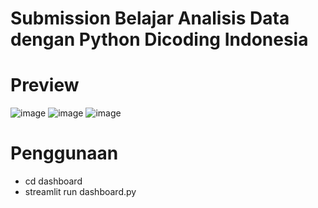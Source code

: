 # Submission Belajar Analisis Data dengan Python Dicoding Indonesia

# Preview
![image](https://github.com/user-attachments/assets/6711ac19-c0c5-4cd2-9227-1561b5effe21)
![image](https://github.com/user-attachments/assets/48f4fc5f-1918-4ac6-b6ac-8f7d7e69e9e8)
![image](https://github.com/user-attachments/assets/dca2d3a4-4461-429d-a106-8a3587046095)

# Penggunaan
- cd dashboard
- streamlit run dashboard.py
